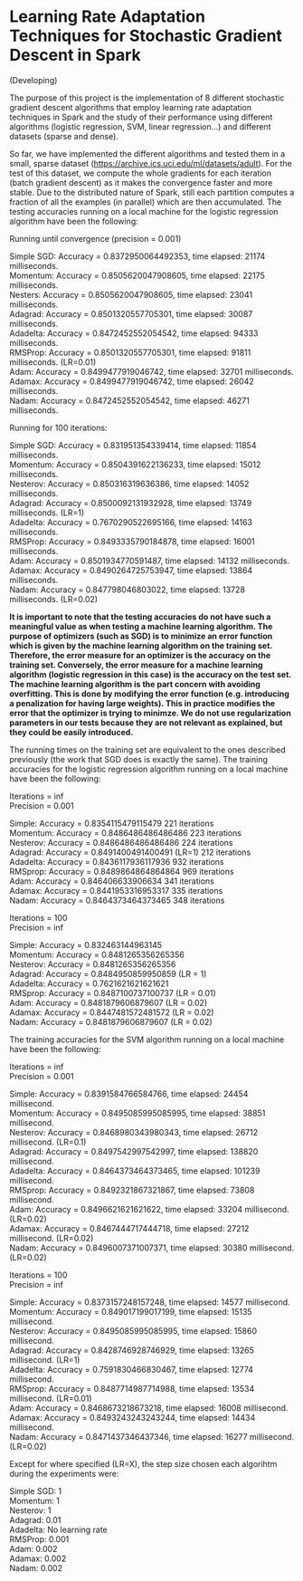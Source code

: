 # Learning Rate Adaptation Techniques for Stochastic Gradient Descent in Spark
(Developing)

The purpose of this project is the implementation of 8 different stochastic gradient descent algorithms that employ learning rate adaptation techniques in Spark and the study of their performance using different algorithms (logistic regression, SVM, linear regression...) and different datasets (sparse and dense).  

So far, we have implemented the different algorithms and tested them in a small, sparse dataset (https://archive.ics.uci.edu/ml/datasets/adult). For the test of this dataset, we compute the whole gradients for each iteration (batch gradient descent) as it makes the convergence faster and more stable. Due to the distributed nature of Spark, still each partition computes a fraction of all the examples (in parallel) which are then accumulated. The testing accuracies running on a local machine for the logistic regression algorithm have been the following:  

  
Running until convergence (precision = 0.001)  

Simple SGD: Accuracy = 0.8372950064492353, time elapsed: 21174 milliseconds.  
Momentum: Accuracy = 0.8505620047908605, time elapsed: 22175 milliseconds.  
Nesters: Accuracy = 0.8505620047908605, time elapsed: 23041 milliseconds.  
Adagrad: Accuracy = 0.8501320557705301, time elapsed: 30087 milliseconds.  
Adadelta: Accuracy = 0.8472452552054542, time elapsed: 94333 milliseconds.  
RMSProp: Accuracy = 0.8501320557705301, time elapsed: 91811 milliseconds.  (LR=0.01)  
Adam: Accuracy = 0.8499477919046742, time elapsed: 32701 milliseconds.  
Adamax: Accuracy = 0.8499477919046742, time elapsed: 26042 milliseconds.  
Nadam: Accuracy = 0.8472452552054542, time elapsed: 46271 milliseconds.  
  
Running for 100 iterations:  
  
Simple SGD:  Accuracy = 0.831951354339414, time elapsed: 11854 milliseconds.  
Momentum: Accuracy = 0.8504391622136233, time elapsed: 15012 milliseconds.  
Nesterov: Accuracy = 0.850316319636386, time elapsed: 14052 milliseconds.  
Adagrad: Accuracy = 0.8500092131932928, time elapsed: 13749 milliseconds.   (LR=1)  
Adadelta: Accuracy = 0.7670290522695166, time elapsed: 14163 milliseconds.  
RMSProp: Accuracy = 0.8493335790184878, time elapsed: 16001 milliseconds.  
Adam: Accuracy = 0.8501934770591487, time elapsed: 14132 milliseconds.  
Adamax: Accuracy = 0.8490264725753947, time elapsed: 13864 milliseconds.  
Nadam: Accuracy = 0.847798046803022, time elapsed: 13728 milliseconds.    (LR=0.02)
  
**It is important to note that the testing accuracies do not have such a meaningful value as when testing a machine learning algorithm. The purpose of optimizers (such as SGD) is to minimize an error function which is given by the machine learning algorithm on the training set. Therefore, the error measure for an optimizer is the accuracy on the training set. Conversely, the error measure for a machine learning algorithm (logistic regression in this case) is the accuracy on the test set. The machine learning algorithm is the part concern with avoiding overfitting. This is done by modifying the error function (e.g. introducing a penalization for having large weights). This in practice modifies the error that the optimizer is trying to minimze. We do not use regularization parameters in our tests because they are not relevant as explained, but they could be easily introduced.**  

The running times on the training set are equivalent to the ones described previously (the work that SGD does is exactly the same). The training accuracies for the logistic regression algorithm running on a local machine have been the following:    

Iterations = inf  
Precision = 0.001  

Simple: Accuracy = 0.8354115479115479  221 iterations    
Momentum: Accuracy = 0.8486486486486486  223 iterations    
Nesterov: Accuracy = 0.8486486486486486   224 iterations    
Adagrad: Accuracy = 0.8491400491400491 (LR=1) 212 iterations    
Adadelta: Accuracy = 0.8436117936117936  932 iterations    
RMSprop: Accuracy = 0.8489864864864864  969 iterations  
Adam: Accuracy = 0.846406633906634  341 iterations  
Adamax: Accuracy = 0.8441953316953317  335 iterations  
Nadam:  Accuracy = 0.8464373464373465  348 iterations
  
Iterations = 100  
Precision = inf  
  
Simple: Accuracy = 0.832463144963145    
Momentum: Accuracy = 0.8481265356265356  
Nesterov: Accuracy = 0.8481265356265356  
Adagrad: Accuracy = 0.8484950859950859 (LR = 1)  
Adadelta: Accuracy = 0.7621621621621621  
RMSprop: Accuracy = 0.8487100737100737 (LR = 0.01)  
Adam: Accuracy = 0.8481879606879607 (LR = 0.02)  
Adamax: Accuracy = 0.8447481572481572 (LR = 0.02)  
Nadam: Accuracy = 0.8481879606879607 (LR = 0.02)  

The training accuracies for the SVM algorithm running on a local machine have been the following:  

Iterations = inf  
Precision = 0.001  
  
Simple: Accuracy = 0.8391584766584766, time elapsed: 24454 millisecond.  
Momentum: Accuracy = 0.8495085995085995, time elapsed: 38851 millisecond.  
Nesterov: Accuracy = 0.8468980343980343, time elapsed: 26712 millisecond. (LR=0.1)  
Adagrad: Accuracy = 0.8497542997542997, time elapsed: 138820 millisecond.  
Adadelta: Accuracy = 0.8464373464373465, time elapsed: 101239 millisecond.  
RMSprop: Accuracy = 0.8492321867321867, time elapsed: 73808 millisecond.  
Adam: Accuracy = 0.8496621621621622, time elapsed: 33204 millisecond.(LR=0.02)  
Adamax: Accuracy = 0.8467444717444718, time elapsed: 27212 millisecond. (LR=0.02)  
Nadam: Accuracy = 0.8496007371007371, time elapsed: 30380 millisecond. (LR=0.02)  

Iterations = 100  
Precision = inf  
  
Simple: Accuracy = 0.8373157248157248, time elapsed: 14577 millisecond.  
Momentum: Accuracy = 0.849017199017199, time elapsed: 15135 millisecond.  
Nesterov: Accuracy = 0.8495085995085995, time elapsed: 15860 millisecond.  
Adagrad: Accuracy = 0.8428746928746929, time elapsed: 13265 millisecond. (LR=1)  
Adadelta: Accuracy = 0.7591830466830467, time elapsed: 12774 millisecond.  
RMSprop: Accuracy = 0.8487714987714988, time elapsed: 13534 millisecond. (LR=0.01)  
Adam: Accuracy =  0.8468673218673218, time elapsed: 16008 millisecond.  
Adamax: Accuracy = 0.8493243243243244, time elapsed: 14434 millisecond.  
Nadam: Accuracy = 0.8471437346437346, time elapsed: 16277 millisecond.  (LR=0.02) 
  
Except for where specified (LR=X), the step size chosen each algorihtm during the experiments were:   
  
Simple SGD: 1  
Momentum: 1  
Nesterov: 1  
Adagrad: 0.01  
Adadelta: No learning rate  
RMSProp: 0.001  
Adam: 0.002  
Adamax: 0.002  
Nadam: 0.002  
